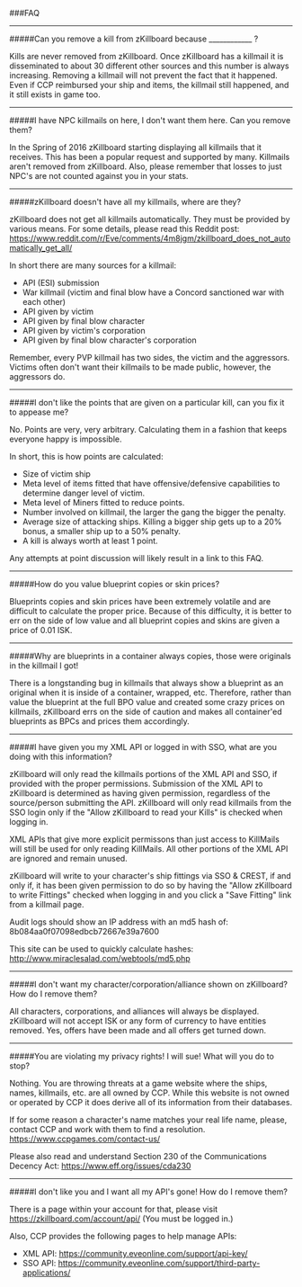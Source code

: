 ###FAQ

***

#####Can you remove a kill from zKillboard because ____________ ?

Kills are never removed from zKillboard. Once zKillboard has a killmail it is disseminated to about 30 different other sources and this number is always increasing. Removing a killmail will not prevent the fact that it happened. Even if CCP reimbursed your ship and items, the killmail still happened, and it still exists in game too.

***

#####I have NPC killmails on here, I don't want them here. Can you remove them?

In the Spring of 2016 zKillboard starting displaying all killmails that it receives. This has been a popular request and supported by many. Killmails aren't removed from zKillboard. Also, please remember that losses to just NPC's are not counted against you in your stats.

***

#####zKillboard doesn't have all my killmails, where are they?

zKillboard does not get all killmails automatically. They must be provided by various means. For some details, please read this Reddit post: https://www.reddit.com/r/Eve/comments/4m8jgm/zkillboard_does_not_automatically_get_all/

In short there are many sources for a killmail:

* API (ESI) submission
* War killmail (victim and final blow have a Concord sanctioned war with each other)
* API given by victim
* API given by final blow character
* API given by victim's corporation
* API given by final blow character's corporation

Remember, every PVP killmail has two sides, the victim and the aggressors. Victims often don't want their killmails to be made public, however, the aggressors do. 

***

#####I don't like the points that are given on a particular kill, can you fix it to appease me?

No. Points are very, very arbitrary. Calculating them in a fashion that keeps everyone happy is impossible.

In short, this is how points are calculated:

* Size of victim ship
* Meta level of items fitted that have offensive/defensive capabilities to determine danger level of victim.
* Meta level of Miners fitted to reduce points.
* Number involved on killmail, the larger the gang the bigger the penalty.
* Average size of attacking ships. Killing a bigger ship gets up to a 20% bonus, a smaller ship up to a 50% penalty.
* A kill is always worth at least 1 point.

Any attempts at point discussion will likely result in a link to this FAQ.

***

#####How do you value blueprint copies or skin prices?

Blueprints copies and skin prices have been extremely volatile and are difficult to calculate the proper price. Because of this difficulty, it is better to err on the side of low value and all blueprint copies and skins are given a price of 0.01 ISK.

***

#####Why are blueprints in a container always copies, those were originals in the killmail I got!

There is a longstanding bug in killmails that always show a blueprint as an original when it is inside of a container, wrapped, etc. Therefore, rather than value the blueprint at the full BPO value and created some crazy prices on killmails, zKillboard errs on the side of caution and makes all container'ed blueprints as BPCs and prices them accordingly.

***

#####I have given you my XML API or logged in with SSO, what are you doing with this information?

zKillboard will only read the killmails portions of the XML API and SSO, if provided with the proper permissions. Submission of the XML API to zKillboard is determined as having given permission, regardless of the source/person submitting the API. zKillboard will only read killmails from the SSO login only if the "Allow zKillboard to read your Kills" is checked when logging in.

XML APIs that give more explicit permissons than just access to KillMails will still be used for only reading KillMails. All other portions of the XML API are ignored and remain unused.

zKillboard will write to your character's ship fittings via SSO & CREST, if and only if, it has been given permission to do so by having the "Allow zKillboard to write Fittings" checked when logging in and you click a "Save Fitting" link from a killmail page.

Audit logs should show an IP address with an md5 hash of: 8b084aa0f07098edbcb72667e39a7600

This site can be used to quickly calculate hashes: http://www.miraclesalad.com/webtools/md5.php

***

#####I don't want my character/corporation/alliance shown on zKillboard? How do I remove them?

All characters, corporations, and alliances will always be displayed. zKillboard will not accept ISK or any form of currency to have entities removed. Yes, offers have been made and all offers get turned down.

***

#####You are violating my privacy rights! I will sue! What will you do to stop?

Nothing. You are throwing threats at a game website where the ships, names, killmails, etc. are all owned by CCP. While this website is not owned or operated by CCP it does derive all of its information from their databases. 

If for some reason a character's name matches your real life name, please, contact CCP and work with them to find a resolution. 
https://www.ccpgames.com/contact-us/

Please also read and understand Section 230 of the Communications Decency Act: https://www.eff.org/issues/cda230

***

#####I don't like you and I want all my API's gone! How do I remove them?

There is a page within your account for that, please visit https://zkillboard.com/account/api/ (You must be logged in.)

Also, CCP provides the following pages to help manage APIs:

* XML API: https://community.eveonline.com/support/api-key/
* SSO API: https://community.eveonline.com/support/third-party-applications/
